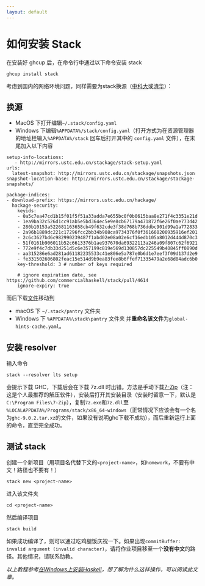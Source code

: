 ```yaml
---
layout: default
---
```


# 如何安装 Stack

在安装好 ghcup 后，在命令行中通过以下命令安装 stack
```
ghcup install stack
```

考虑到国内的网络环境问题，同样需要为stack换源（[中科大](https://mirrors.ustc.edu.cn/help/stackage.html)或[清华](https://mirrors.tuna.tsinghua.edu.cn/help/stackage/)）：

## 换源

- MacOS 下打开编辑`~/.stack/config.yaml`
- Windows 下编辑`%APPDATA%/stack/config.yaml`（打开方式为在资源管理器的地址栏输入`%APPDATA%/stack` 回车后打开其中的 `config.yaml` 文件），在末尾加入以下内容

```
setup-info-locations:
   - http://mirrors.ustc.edu.cn/stackage/stack-setup.yaml
urls:
  latest-snapshot: http://mirrors.ustc.edu.cn/stackage/snapshots.json
snapshot-location-base: http://mirrors.ustc.edu.cn/stackage/stackage-snapshots/

package-indices:
- download-prefix: https://mirrors.ustc.edu.cn/hackage/
  hackage-security:
    keyids:
    - 0a5c7ea47cd1b15f01f5f51a33adda7e655bc0f0b0615baa8e271f4c3351e21d
    - 1ea9ba32c526d1cc91ab5e5bd364ec5e9e8cb67179a471872f6e26f0ae773d42
    - 280b10153a522681163658cb49f632cde3f38d768b736ddbc901d99a1a772833
    - 2a96b1889dc221c17296fcc2bb34b908ca9734376f0f361660200935916ef201
    - 2c6c3627bd6c982990239487f1abd02e08a02e6cf16edb105a8012d444d870c3
    - 51f0161b906011b52c6613376b1ae937670da69322113a246a09f807c62f6921
    - 772e9f4c7db33d251d5c6e357199c819e569d130857dc225549b40845ff0890d
    - aa315286e6ad281ad61182235533c41e806e5a787e0b6d1e7eef3f09d137d2e9
    - fe331502606802feac15e514d9b9ea83fee8b6ffef71335479a2e68d84adc6b0
    key-threshold: 3 # number of keys required

    # ignore expiration date, see https://github.com/commercialhaskell/stack/pull/4614
    ignore-expiry: true
```

而后下载[文件](https://mirrors.ustc.edu.cn/stackage/stackage-content/stack/global-hints.yaml)移动到
- macOS 下 `~/.stack/pantry` 文件夹
- Windows 下 `%APPDATA%\stack\pantry` 文件夹
并**重命名该文件**为`global-hints-cache.yaml`。

## 安装 resolver

输入命令
```
stack --resolver lts setup
```
会提示下载 GHC，下载后会在下载 7z.dll 时出错。方法是手动下载[7-Zip](https://www.7-zip.org/)（注：这是个人最推荐的解压软件），安装后打开其安装目录（安装时留意一下，默认是`C:\Program Files\7-Zip`），复制`7z.exe`和`7z.dll`至 `%LOCALAPPDATA%/Programs/stack/x86_64-windows`（正常情况下应该会有一个名为`ghc-9.0.2.tar.xz`的文件，如果没有说明ghc下载不成功），而后重新运行上面的命令，直至完全成功。

## 测试 stack

创建一个新项目（用项目名代替下文的`<project-name>`，如`homework`，不要有中文！路径也不要有！）
```
stack new <project-name>
```
进入该文件夹
```
cd <project-name>
```
然后编译项目
```
stack build
```
如果成功编译了，则可以通过吃鸡腿饭庆祝一下。如果出现`commitBuffer: invalid argument (invalid character)`，请将作业项目移至一个**没有中文**的路径。其他情况，请联系助教。

*以上教程参考[在Windows上安装Haskell](https://zhuanlan.zhihu.com/p/259393917)，想了解为什么这样操作，可以阅读此文章。*
